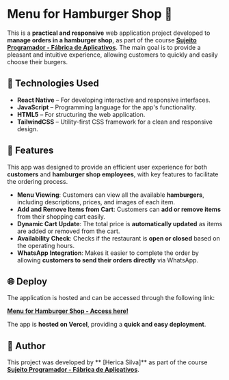 # **Menu for Hamburger Shop 🍔**

This is a **practical and responsive** web application project developed to **manage orders in a hamburger shop**, as part of the course **[Sujeito Programador - Fábrica de Aplicativos](https://sujeitoprogramador.com/fabricadeaplicativos/)**. 
The main goal is to provide a pleasant and intuitive experience, allowing customers to quickly and easily choose their burgers.

## **🚀 Technologies Used**

- **React Native** – For developing interactive and responsive interfaces.
- **JavaScript** – Programming language for the app's functionality.
- **HTML5** – For structuring the web application.
- **TailwindCSS** – Utility-first CSS framework for a clean and responsive design.

## **📱 Features**

This app was designed to provide an efficient user experience for both **customers** and **hamburger shop employees**, with key features to facilitate the ordering process.

- **Menu Viewing**: Customers can view all the available **hamburgers**, including descriptions, prices, and images of each item.
- **Add and Remove Items from Cart**: Customers can **add or remove items** from their shopping cart easily.
- **Dynamic Cart Update**: The total price is **automatically updated** as items are added or removed from the cart.
- **Availability Check**: Checks if the restaurant is **open or closed** based on the operating hours.
- **WhatsApp Integration**: Makes it easier to complete the order by allowing **customers to send their orders directly** via WhatsApp.

## **🌐 Deploy**

The application is hosted and can be accessed through the following link:

[**Menu for Hamburger Shop - Access here!**](https://projeto-hamburgueria-eta-orcin.vercel.app/)

The app is **hosted on Vercel**, providing a **quick and easy deployment**.

## **📝 Author**

This project was developed by **
[Herica Silva]** as part of the course **[Sujeito Programador - Fábrica de Aplicativos](https://sujeitoprogramador.com/fabricadeaplicativos/)**.

